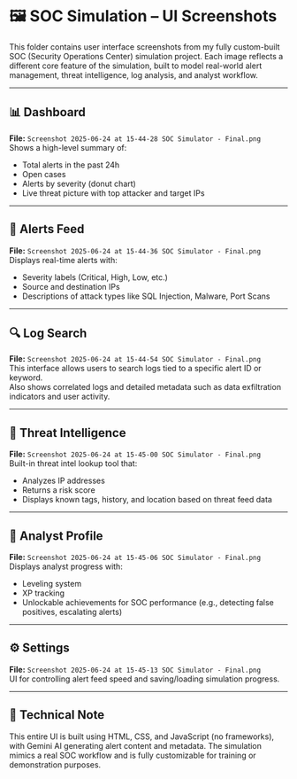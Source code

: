 # 🖼️ SOC Simulation – UI Screenshots

This folder contains user interface screenshots from my fully custom-built SOC (Security Operations Center) simulation project. Each image reflects a different core feature of the simulation, built to model real-world alert management, threat intelligence, log analysis, and analyst workflow.

---

## 📊 Dashboard

**File:** `Screenshot 2025-06-24 at 15-44-28 SOC Simulator - Final.png`  
Shows a high-level summary of:
- Total alerts in the past 24h
- Open cases
- Alerts by severity (donut chart)
- Live threat picture with top attacker and target IPs

---

## 🚨 Alerts Feed

**File:** `Screenshot 2025-06-24 at 15-44-36 SOC Simulator - Final.png`  
Displays real-time alerts with:
- Severity labels (Critical, High, Low, etc.)
- Source and destination IPs
- Descriptions of attack types like SQL Injection, Malware, Port Scans

---

## 🔍 Log Search

**File:** `Screenshot 2025-06-24 at 15-44-54 SOC Simulator - Final.png`  
This interface allows users to search logs tied to a specific alert ID or keyword.  
Also shows correlated logs and detailed metadata such as data exfiltration indicators and user activity.

---

## 🧠 Threat Intelligence

**File:** `Screenshot 2025-06-24 at 15-45-00 SOC Simulator - Final.png`  
Built-in threat intel lookup tool that:
- Analyzes IP addresses
- Returns a risk score
- Displays known tags, history, and location based on threat feed data

---

## 👤 Analyst Profile

**File:** `Screenshot 2025-06-24 at 15-45-06 SOC Simulator - Final.png`  
Displays analyst progress with:
- Leveling system
- XP tracking
- Unlockable achievements for SOC performance (e.g., detecting false positives, escalating alerts)

---

## ⚙️ Settings

**File:** `Screenshot 2025-06-24 at 15-45-13 SOC Simulator - Final.png`  
UI for controlling alert feed speed and saving/loading simulation progress.

---

## 🔧 Technical Note

This entire UI is built using HTML, CSS, and JavaScript (no frameworks), with Gemini AI generating alert content and metadata. The simulation mimics a real SOC workflow and is fully customizable for training or demonstration purposes.


